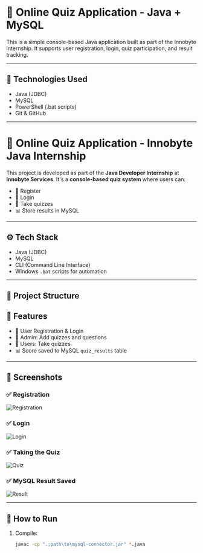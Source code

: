 # 🧠 Online Quiz Application - Java + MySQL

This is a simple console-based Java application built as part of the Innobyte Internship. It supports user registration, login, quiz participation, and result tracking.

---

## 🔧 Technologies Used
- Java (JDBC)
- MySQL
- PowerShell (.bat scripts)
- Git & GitHub

---
# 🧠 Online Quiz Application - Innobyte Java Internship

This project is developed as part of the **Java Developer Internship** at **Innobyte Services**. It's a **console-based quiz system** where users can:

- 📝 Register
- 🔐 Login
- 🧪 Take quizzes
- 📊 Store results in MySQL

---

## ⚙️ Tech Stack

- Java (JDBC)
- MySQL
- CLI (Command Line Interface)
- Windows `.bat` scripts for automation

---

## 📁 Project Structure


## 🎯 Features
- 👤 User Registration & Login
- 📝 Admin: Add quizzes and questions
- 🧪 Users: Take quizzes
- 📊 Score saved to MySQL `quiz_results` table

---

## 📸 Screenshots

### ✅ Registration
![Registration](docs/register_success.png)

### ✅ Login
![Login](docs/login_success.png)

### ✅ Taking the Quiz
![Quiz](docs/quiz_taken.png)

### ✅ MySQL Result Saved
![Result](docs/result_saved.png)

---

## 🏁 How to Run

1. Compile:
   ```bash
   javac -cp ".;path\to\mysql-connector.jar" *.java
